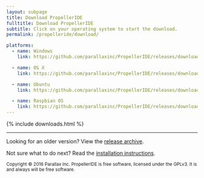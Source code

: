 ```yaml
---
layout: subpage
title: Download PropellerIDE
fulltitle: Download PropellerIDE
subtitle: Click on your operating system to start the download.
permalink: /propelleride/download/

platforms:
  - name: Windows
    link: https://github.com/parallaxinc/PropellerIDE/releases/download/0.37.3/propelleride-0.37.3-amd64.exe

  - name: OS X
    link: https://github.com/parallaxinc/PropellerIDE/releases/download/0.37.3/propelleride-0.37.3-amd64.dmg

  - name: Ubuntu 
    link: https://github.com/parallaxinc/PropellerIDE/releases/download/0.37.3/propelleride-0.37.3-amd64.deb

  - name: Raspbian OS
    link: https://github.com/parallaxinc/PropellerIDE/releases/download/0.37.3/propelleride-0.37.3-armhf.deb
---
```


{% include downloads.html %}

* * *

Looking for an older version? View the [release archive](https://github.com/parallaxinc/PropellerIDE/releases).

Not sure what to do next? Read the [installation instructions](/propelleride/install/).

<small>Copyright © 2016 Parallax Inc. PropellerIDE is free software, licensed under the GPLv3. It is and always will be free software.</small>
